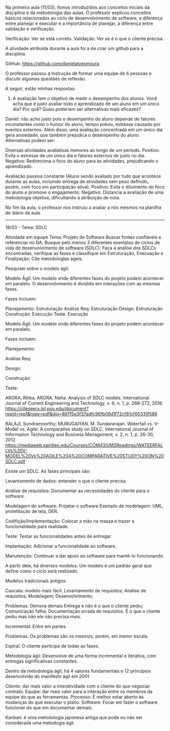

Na primeira aula (11/03), fomos introduzidos aos conceitos iniciais da disciplina e da metodologia das aulas. O professor explicou conceitos básicos relacionados ao ciclo de desenvolvimento de software, a diferença entre planejar e executar e a importância de planejar, a diferença entre validação e verificação.

Verificação: Ver se está correto.
Validação: Ver se é o que o cliente precisa.

A atividade atribuída durante a aula foi a de criar um github para a disciplina.

GitHub: https://github.com/danielalvesmoura

O professor passou a instrução de formar uma equipe de 4 pessoas e discutir algumas questões de reflexão.

A seguir, estão minhas respostas: 

1. A avaliação tem o objetivo de medir o desempenho dos alunos. Você acha que é justo avaliar todo o aprendizado de um aluno em um único dia? Por quê? Quais poderiam ser alternativas mais eficazes?

Daniel: não acho justo pois o desempenho do aluno depende de fatores inconstantes como o humor do aluno, tempo prévio, estresse causado por eventos externos. Além disso, uma avaliação concentrada em um único dia gera ansiedade, que também prejudica o desempenho do aluno. 
	Alternativas podem ser:

Diversas atividades avaliativas menores ao longo de um período.
Positivo: Evita o estresse de um único dia e fatores externos de justo no dia.
Negativo: Redireciona o foco do aluno para as atividades, prejudicando o aprendizado.

Avaliação passiva constante (Aluno sendo avaliado por tudo que acontece durante as aulas, incluindo entrega de atividades sem peso definido, porém, com foco em participação ativa).
Positivo: Evita o diluimento do foco do aluno e promove o engajamento.
Negativo: Distancia a avaliação de uma metodologia objetiva, dificultando a atribuição de nota.

No fim da aula, o professor nos instruiu a avaliar a nós mesmos na planilha de diário de aula.



--------------------------------------------------------------------------------------------------------------------------------------------------------------------------------------------------------------------------------------------------------------------



18/03 - Tema: SDLC

Atividade em equipe
Tema: Projeto de Software
Buscar fontes confiáveis e referenciar no DA;
Busque pelo menos 3 diferentes exemplos de ciclos de vida de desenvolvimento de software (SDLC);
Faça a análise dos SDLCs encontradas, verifique as fases e classifique em Estruturação, Execuação e Finalização;
Cite metodologias ágeis.

Pesquisei sobre o modelo ágil:

Modelo Ágil: Um modelo onde diferentes fases do projeto podem acontecer em paralelo. O desenvolvimento é dividido em interações com as mesmas fases.

Fases incluem: 

Planejamento: Estruturação
Análise Req: Estruturação
Design: Estruturação
Construção: Execução
Teste: Execução



Modelo Ágil: Um modelo onde diferentes fases do projeto podem acontecer em paralelo.

Fases incluem: 

Planejamento:

Análise Req:

Design:

Construção:

Teste:


ARORA, Ritika; ARORA, Neha. Analysis of SDLC models. International Journal of Current Engineering and Technology, v. 6, n. 1, p. 268-272, 2016.
https://citeseerx.ist.psu.edu/document?repid=rep1&type=pdf&doi=897f5e3f37adfc96fb09d1f72cf81cf65331f588

BALAJI, Sundramoorthy; MURUGAIYAN, M. Sundararajan. Waterfall vs. V-Model vs. Agile: A comparative study on SDLC. International Journal of Information Technology and Business Management, v. 2, n. 1, p. 26-30, 2012.
https://mediaweb.saintleo.edu/Courses/COM430/M2Readings/WATEERFALLVs%20V-MODEL%20Vs%20AGILE%20A%20COMPARATIVE%20STUDY%20ON%20SDLC.pdf






Existe um SDLC. As fases principais são:

Levantamento de dados: entender o que o cliente precisa.

Análise de requisitos: Documentar as necessidades do cliente para o software.

Modelagem do software: Projetar o software
Exemplo de modelagem: UML, protetitação de tela, DER.

Codifição/Implementação: Colocar a mão na massa e trazer a funcionalidade para realidade.

Teste: Testar as funcionalidades antes de entregar.

Implantação: Adicionar a funcionalidade ao software.

Manutenção: Continuar a dar apoio ao software para mantê-lo funcionando.

A partir dele, há diversos modelos. Um modelo é um padrão geral que define como o ciclo será realizado.

Modelos tradicionais antigos:

Cascata: modelo mais fácil. 
	Levantamento de requisitos;
	Análise de requisitos;
	Modelagem;
	Desenvolvimento;
	
Problemas: Demora demais
	Entrega e não é o que o cliente pediu;
		Comunicação falha;
		Documentação errada de requisitos.
	É o que o cliente pediu mas não ele não precisa mais.


Incremental: Entre em partes.

Problemas:
	Os problemas são os mesmos, porém, em menor escala.


Espiral: O cliente participa de todas as fases.

Metodologia ágil: Desenvolve de uma forma incremental e iterativa, com entregas significativas constantes.

Dentro da metodologia ágil, há 4 valores fundamentais e 12 princípios desenvolvido do manifesto ágil em 2001

Cliente: dar mais valor a interatividade com o cliente do que negociar contrato.
Equipe: dar mais valor para a interação entre os membros da equipe do que as ferramentas.
Processo: É melhor estar aberto às mudanças do que executar o plano. 
Software: Focar em fazer o software funcionar do que em documentar demais.

Kanban: é uma metodologia japonesa antiga que pode ou não ser considerada uma metodogia ágil.
